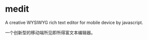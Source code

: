 # medit

A creative WYSIWYG rich text editor for mobile device by javascript. 

一个创新型的移动端所见即所得富文本编辑器。
